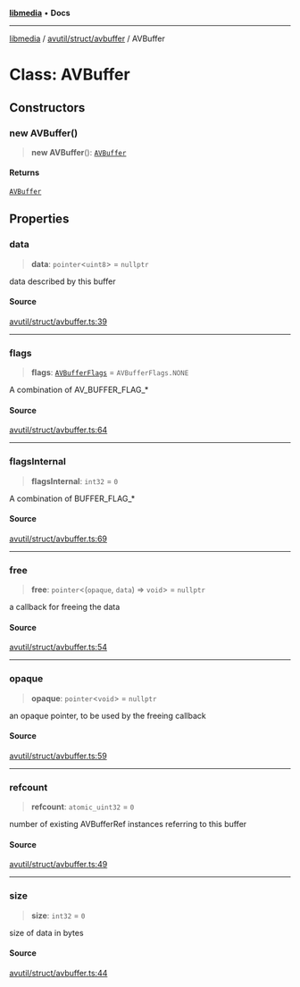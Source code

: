 [**libmedia**](../../../../README.md) • **Docs**

***

[libmedia](../../../../README.md) / [avutil/struct/avbuffer](../README.md) / AVBuffer

# Class: AVBuffer

## Constructors

### new AVBuffer()

> **new AVBuffer**(): [`AVBuffer`](AVBuffer.md)

#### Returns

[`AVBuffer`](AVBuffer.md)

## Properties

### data

> **data**: `pointer`\<`uint8`\> = `nullptr`

data described by this buffer

#### Source

[avutil/struct/avbuffer.ts:39](https://github.com/zhaohappy/libmedia/blob/b4bb608d2b1c00d036d73fc8d222b1a97be53694/src/avutil/struct/avbuffer.ts#L39)

***

### flags

> **flags**: [`AVBufferFlags`](../enumerations/AVBufferFlags.md) = `AVBufferFlags.NONE`

A combination of AV_BUFFER_FLAG_*

#### Source

[avutil/struct/avbuffer.ts:64](https://github.com/zhaohappy/libmedia/blob/b4bb608d2b1c00d036d73fc8d222b1a97be53694/src/avutil/struct/avbuffer.ts#L64)

***

### flagsInternal

> **flagsInternal**: `int32` = `0`

A combination of BUFFER_FLAG_*

#### Source

[avutil/struct/avbuffer.ts:69](https://github.com/zhaohappy/libmedia/blob/b4bb608d2b1c00d036d73fc8d222b1a97be53694/src/avutil/struct/avbuffer.ts#L69)

***

### free

> **free**: `pointer`\<(`opaque`, `data`) => `void`\> = `nullptr`

a callback for freeing the data

#### Source

[avutil/struct/avbuffer.ts:54](https://github.com/zhaohappy/libmedia/blob/b4bb608d2b1c00d036d73fc8d222b1a97be53694/src/avutil/struct/avbuffer.ts#L54)

***

### opaque

> **opaque**: `pointer`\<`void`\> = `nullptr`

an opaque pointer, to be used by the freeing callback

#### Source

[avutil/struct/avbuffer.ts:59](https://github.com/zhaohappy/libmedia/blob/b4bb608d2b1c00d036d73fc8d222b1a97be53694/src/avutil/struct/avbuffer.ts#L59)

***

### refcount

> **refcount**: `atomic_uint32` = `0`

number of existing AVBufferRef instances referring to this buffer

#### Source

[avutil/struct/avbuffer.ts:49](https://github.com/zhaohappy/libmedia/blob/b4bb608d2b1c00d036d73fc8d222b1a97be53694/src/avutil/struct/avbuffer.ts#L49)

***

### size

> **size**: `int32` = `0`

size of data in bytes

#### Source

[avutil/struct/avbuffer.ts:44](https://github.com/zhaohappy/libmedia/blob/b4bb608d2b1c00d036d73fc8d222b1a97be53694/src/avutil/struct/avbuffer.ts#L44)
